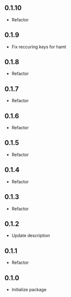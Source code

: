 ## 0.1.10
* Refactor

## 0.1.9
* Fix reccuring keys for hamt

## 0.1.8
* Refactor

## 0.1.7
* Refactor

## 0.1.6
* Refactor

## 0.1.5
* Refactor

## 0.1.4
* Refactor

## 0.1.3
* Refactor

## 0.1.2
* Update description

## 0.1.1
* Refactor

## 0.1.0
* Initialize package
